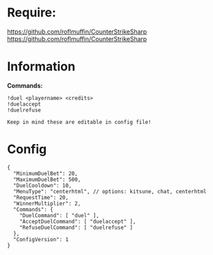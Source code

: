 # Require:
https://github.com/roflmuffin/CounterStrikeSharp
https://github.com/roflmuffin/CounterStrikeSharp


# Information
**Commands:**
```
!duel <playername> <credits>
!duelaccept 
!duelrefuse

Keep in mind these are editable in config file!
```

# Config
```
{
  "MinimumDuelBet": 20,
  "MaximumDuelBet": 500,
  "DuelCooldown": 10,
  "MenuType": "centerhtml", // options: kitsune, chat, centerhtml
  "RequestTime": 20,
  "WinnerMultiplier": 2,
  "Commands": {
    "DuelCommand": [ "duel" ],
    "AcceptDuelCommand": [ "duelaccept" ],
    "RefuseDuelCommand": [ "duelrefuse" ]
  },
  "ConfigVersion": 1
}
```
